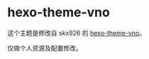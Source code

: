 hexo-theme-vno
========

这个主题是修改自 skx926 的 [hexo-theme-vno](https://github.com/skx926/hexo-theme-vno)。

仅做个人资源及配置修改。
